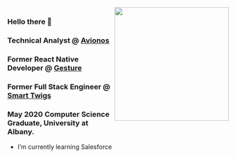  <img align="right" height="260px" src="https://github-readme-stats.vercel.app/api/top-langs/?username=sollazzo08&layout=default&theme=nord" />
  
 ### Hello there 👋
 ### Technical Analyst @ [Avionos](https://www.avionos.com/)
 ### Former React Native Developer @ [Gesture](https://www.yourgesture.com/)
 ### Former Full Stack Engineer @  [Smart Twigs](https://www.smarttwigs.com/)
 ### May 2020 Computer Science Graduate, University at Albany.


-  I’m currently learning Salesforce



